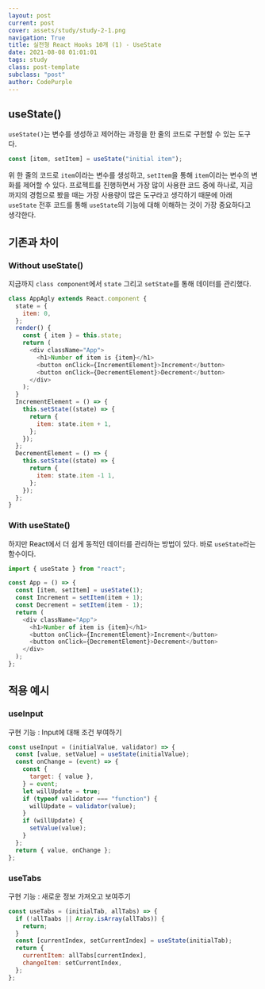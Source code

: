 ```yaml
---
layout: post
current: post
cover: assets/study/study-2-1.png
navigation: True
title: 실전형 React Hooks 10개 (1) - UseState
date: 2021-08-08 01:01:01
tags: study
class: post-template
subclass: "post"
author: CodePurple
---
```


## useState()

`useState()`는 변수를 생성하고 제어하는 과정을 한 줄의 코드로 구현할 수 있는 도구다.

```javascript
const [item, setItem] = useState("initial item");
```

위 한 줄의 코드로 `item`이라는 변수를 생성하고, `setItem`을 통해 `item`이라는 변수의 변화를 제어할 수 있다. 프로젝트를 진행하면서 가장 많이 사용한 코드 중에 하나로, 지금까지의 경험으로 봤을 때는 가장 사용량이 많은 도구라고 생각하기 때문에 아래 `useState` 전후 코드를 통해 `useState`의 기능에 대해 이해하는 것이 가장 중요하다고 생각한다.

## 기존과 차이

### Without useState()

지금까지 `class component`에서 `state` 그리고 `setState`를 통해 데이터를 관리했다.

```javascript
class AppAgly extends React.component {
  state = {
    item: 0,
  };
  render() {
    const { item } = this.state;
    return (
      <div className="App">
        <h1>Number of item is {item}</h1>
        <button onClick={IncrementElement}>Increment</button>
        <button onClick={DecrementElement}>Decrement</button>
      </div>
    );
  }
  IncrementElement = () => {
    this.setState((state) => {
      return {
        item: state.item + 1,
      };
    });
  };
  DecrementElement = () => {
    this.setState((state) => {
      return {
        item: state.item -1 1,
      };
    });
  };
}
```

### With useState()

하지만 React에서 더 쉽게 동적인 데이터를 관리하는 방법이 있다. 바로 `useState`라는 함수이다.

```javascript
import { useState } from "react";

const App = () => {
  const [item, setItem] = useState(1);
  const Increment = setItem(item + 1);
  const Decrement = setItem(item - 1);
  return (
    <div className="App">
      <h1>Number of item is {item}</h1>
      <button onClick={IncrementElement}>Increment</button>
      <button onClick={DecrementElement}>Decrement</button>
    </div>
  );
};
```

## 적용 예시

### useInput

구현 기능 : Input에 대해 조건 부여하기

```javascript
const useInput = (initialValue, validator) => {
  const [value, setValue] = useState(initialValue);
  const onChange = (event) => {
    const {
      target: { value },
    } = event;
    let willUpdate = true;
    if (typeof validator === "function") {
      willUpdate = validator(value);
    }
    if (willUpdate) {
      setValue(value);
    }
  };
  return { value, onChange };
};
```

### useTabs

구현 기능 : 새로운 정보 가져오고 보여주기

```javascript
const useTabs = (initialTab, allTabs) => {
  if (!allTaabs || Array.isArray(allTabs)) {
    return;
  }
  const [currentIndex, setCurrentIndex] = useState(initialTab);
  return {
    currentItem: allTabs[currentIndex],
    changeItem: setCurrentIndex,
  };
};
```
